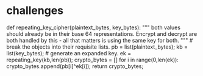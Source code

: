 # challenges
def repeating_key_cipher(plaintext_bytes, key_bytes):
    """
    both values should already be in their base 64 representations.
    Encrypt and decrypt are both handled by this - all that matters is using the 
    same key for both.
    """
    # break the objects into their requisite lists.
    pb = list(plaintext_bytes);
    kb = list(key_bytes);
    # generate an expanded key.
    ek = repeating_key(kb,len(pb));
    crypto_bytes = []
    for i in range(0,len(ek)):
        crypto_bytes.append(pb[i]^ek[i]);
    return crypto_bytes; 

